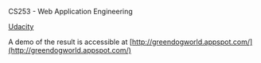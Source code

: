 CS253 - Web Application Engineering

[Udacity](http://www.udacity.com/)

A demo of the result is accessible at [http://greendogworld.appspot.com/](http://greendogworld.appspot.com/)
